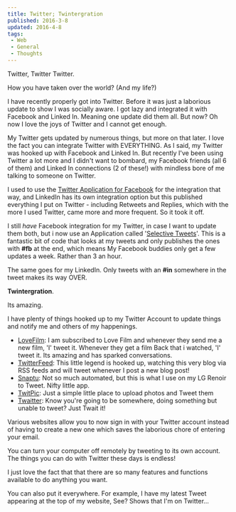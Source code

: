 ```yaml
---
title: Twitter; Twintergration
published: 2016-3-8
updated: 2016-4-8
tags:
 - Web
 - General
 - Thoughts
---
```


<p>Twitter, Twitter Twitter.</p>

<p>How you have taken over the world? (And my life?)</p>







<p>I have recently properly got into Twitter. Before it was just a laborious update to show I was socially aware. I got lazy and integrated it with Facebook and Linked In. Meaning one update did them all. But now? Oh now I love the joys of Twitter and I cannot get enough.</p>







<p>My Twitter gets updated by numerous things, but more on that later. I love the fact you can integrate Twitter with EVERYTHING. As I said, my Twitter was hooked up with Facebook and Linked In. But recently I've been using Twitter a lot more and I didn't want to bombard, my Facebook friends (all 6 of them) and Linked In connections (2 of these!) with mindless bore of me talking to someone on Twitter.</p>







<p>I used to use the <a href="http://www.facebook.com/home.php?#!/apps/application.php?id=2231777543&ref=ts">Twitter Application for Facebook</a> for the integration that way, and LinkedIn has its own integration option but this published everything I put on Twitter -&nbsp;including Retweets and Replies, which with the more I used Twitter, came more and more frequent. So it took it off.</p>







<p>I still <em>have </em>Facebook integration for my Twitter, in case I want to update them both, but i now use an Application called '<a href="http://www.facebook.com/home.php?#!/selectivetwitter">Selective Tweets</a>'. This is a fantastic bit of code that looks at my tweets and only publishes the ones with <strong class="redactor-inline-converted">#fb</strong> at the end, which means My Facebook buddies only get a few updates a week. Rather than 3 an hour.</p>







<p>The same goes for my LinkedIn. Only tweets with an <strong>#in</strong> somewhere in the tweet makes its way OVER.</p>







<p><strong class="redactor-inline-converted">Twintergration</strong>.</p>







<p>Its amazing.</p>







<p>I have plenty of things hooked up to my Twitter Account to update things and notify me and others of my happenings.</p>







<ul><li><a href="http://www.lovefilm.com/">LoveFilm</a>: I am subscribed to Love Film and whenever they send me a new film, 'I' tweet it. Whenever they get a film Back that i watched, 'I' tweet it. Its amazing and has sparked conversations.</li><li><a href="http://twitterfeed.com/">TwitterFeed</a>: This little legend is hooked up, watching this very blog via RSS feeds and will tweet whenever I post a new blog post!</li><li><a href="http://www.snaptu.com/">Snaptu</a>: Not so much automated, but this is what I use on my LG Renoir to Tweet. Nifty little app.</li><li><a href="http://twitpic.com/">TwitPic</a>: Just a simple little place to upload photos and Tweet them</li><li><a href="http://www.twaitter.com/">Twaitter</a>: Know you're going to be somewhere, doing something but unable to tweet? Just Twait it!</li></ul>







<p>Various websites allow you to now sign in with your Twitter account instead of having to create a new one which saves the laborious chore of entering your email.&nbsp;</p>







<p>You can turn your computer off remotely by tweeting to its own account. The things you can do with Twitter these days is endless!</p>







<p>I just love the fact that that there are so many features and functions available to do anything you want.</p>







<p>You can also put it everywhere. For example, I have my latest Tweet appearing at the top of my website, See? Shows that I'm on Twitter...</p>